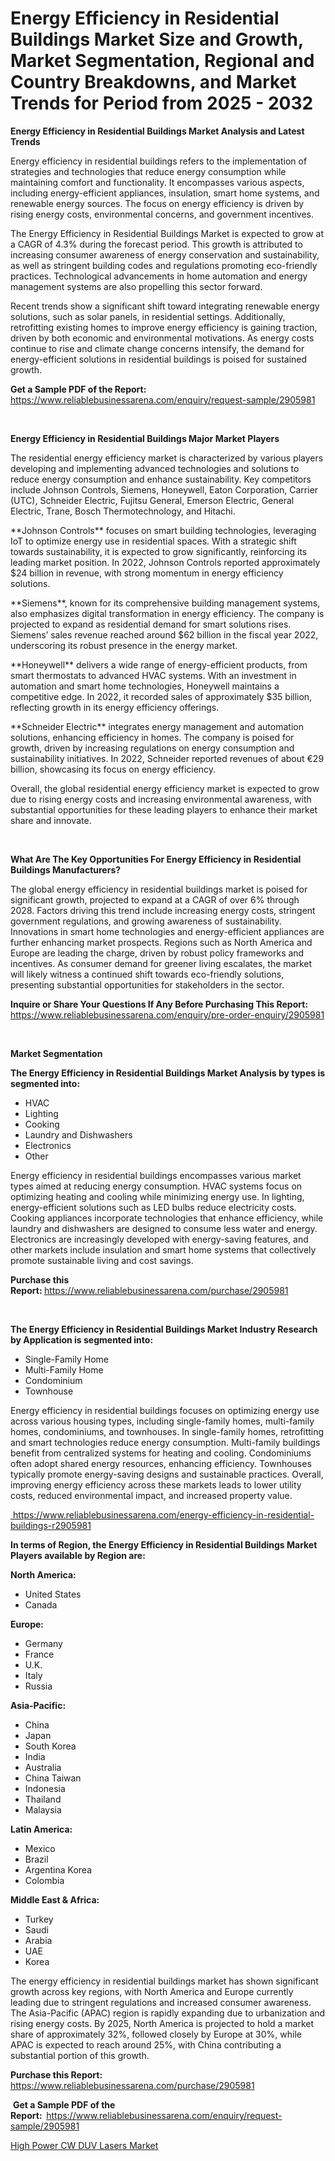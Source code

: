 <p><h1>Energy Efficiency in Residential Buildings Market Size and Growth, Market Segmentation, Regional and Country Breakdowns, and Market Trends for Period from 2025 -  2032</h1></p><p><strong>Energy Efficiency in Residential Buildings Market Analysis and Latest Trends</strong></p>
<p><p>Energy efficiency in residential buildings refers to the implementation of strategies and technologies that reduce energy consumption while maintaining comfort and functionality. It encompasses various aspects, including energy-efficient appliances, insulation, smart home systems, and renewable energy sources. The focus on energy efficiency is driven by rising energy costs, environmental concerns, and government incentives.</p><p>The Energy Efficiency in Residential Buildings Market is expected to grow at a CAGR of 4.3% during the forecast period. This growth is attributed to increasing consumer awareness of energy conservation and sustainability, as well as stringent building codes and regulations promoting eco-friendly practices. Technological advancements in home automation and energy management systems are also propelling this sector forward. </p><p>Recent trends show a significant shift toward integrating renewable energy solutions, such as solar panels, in residential settings. Additionally, retrofitting existing homes to improve energy efficiency is gaining traction, driven by both economic and environmental motivations. As energy costs continue to rise and climate change concerns intensify, the demand for energy-efficient solutions in residential buildings is poised for sustained growth.</p></p>
<p><strong>Get a Sample PDF of the Report:&nbsp;</strong> <a href="https://www.reliablebusinessarena.com/enquiry/request-sample/2905981?utm_campaign=2947&utm_medium=2&utm_source=Github&utm_content=ia&utm_term=12032025&utm_id=energy-efficiency-in-residential-buildings">https://www.reliablebusinessarena.com/enquiry/request-sample/2905981</a></p>
<p>&nbsp;</p>
<p><strong>Energy Efficiency in Residential Buildings Major Market Players</strong></p>
<p><p>The residential energy efficiency market is characterized by various players developing and implementing advanced technologies and solutions to reduce energy consumption and enhance sustainability. Key competitors include Johnson Controls, Siemens, Honeywell, Eaton Corporation, Carrier (UTC), Schneider Electric, Fujitsu General, Emerson Electric, General Electric, Trane, Bosch Thermotechnology, and Hitachi.</p><p>**Johnson Controls** focuses on smart building technologies, leveraging IoT to optimize energy use in residential spaces. With a strategic shift towards sustainability, it is expected to grow significantly, reinforcing its leading market position. In 2022, Johnson Controls reported approximately $24 billion in revenue, with strong momentum in energy efficiency solutions.</p><p>**Siemens**, known for its comprehensive building management systems, also emphasizes digital transformation in energy efficiency. The company is projected to expand as residential demand for smart solutions rises. Siemens’ sales revenue reached around $62 billion in the fiscal year 2022, underscoring its robust presence in the energy market.</p><p>**Honeywell** delivers a wide range of energy-efficient products, from smart thermostats to advanced HVAC systems. With an investment in automation and smart home technologies, Honeywell maintains a competitive edge. In 2022, it recorded sales of approximately $35 billion, reflecting growth in its energy efficiency offerings.</p><p>**Schneider Electric** integrates energy management and automation solutions, enhancing efficiency in homes. The company is poised for growth, driven by increasing regulations on energy consumption and sustainability initiatives. In 2022, Schneider reported revenues of about €29 billion, showcasing its focus on energy efficiency.</p><p>Overall, the global residential energy efficiency market is expected to grow due to rising energy costs and increasing environmental awareness, with substantial opportunities for these leading players to enhance their market share and innovate.</p></p>
<p>&nbsp;</p>
<p><strong>What Are The Key Opportunities For Energy Efficiency in Residential Buildings Manufacturers?</strong></p>
<p><p>The global energy efficiency in residential buildings market is poised for significant growth, projected to expand at a CAGR of over 6% through 2028. Factors driving this trend include increasing energy costs, stringent government regulations, and growing awareness of sustainability. Innovations in smart home technologies and energy-efficient appliances are further enhancing market prospects. Regions such as North America and Europe are leading the charge, driven by robust policy frameworks and incentives. As consumer demand for greener living escalates, the market will likely witness a continued shift towards eco-friendly solutions, presenting substantial opportunities for stakeholders in the sector.</p></p>
<p><strong>Inquire or Share Your Questions If Any Before Purchasing This Report:</strong> <a href="https://www.reliablebusinessarena.com/enquiry/pre-order-enquiry/2905981?utm_campaign=2947&utm_medium=2&utm_source=Github&utm_content=ia&utm_term=12032025&utm_id=energy-efficiency-in-residential-buildings">https://www.reliablebusinessarena.com/enquiry/pre-order-enquiry/2905981</a></p>
<p>&nbsp;</p>
<p><strong>Market Segmentation</strong></p>
<p><strong>The Energy Efficiency in Residential Buildings Market Analysis by types is segmented into:</strong></p>
<p><ul><li>HVAC</li><li>Lighting</li><li>Cooking</li><li>Laundry and Dishwashers</li><li>Electronics</li><li>Other</li></ul></p>
<p><p>Energy efficiency in residential buildings encompasses various market types aimed at reducing energy consumption. HVAC systems focus on optimizing heating and cooling while minimizing energy use. In lighting, energy-efficient solutions such as LED bulbs reduce electricity costs. Cooking appliances incorporate technologies that enhance efficiency, while laundry and dishwashers are designed to consume less water and energy. Electronics are increasingly developed with energy-saving features, and other markets include insulation and smart home systems that collectively promote sustainable living and cost savings.</p></p>
<p><strong>Purchase this Report:&nbsp;</strong><a href="https://www.reliablebusinessarena.com/purchase/2905981?utm_campaign=2947&utm_medium=2&utm_source=Github&utm_content=ia&utm_term=12032025&utm_id=energy-efficiency-in-residential-buildings">https://www.reliablebusinessarena.com/purchase/2905981</a></p>
<p>&nbsp;</p>
<p><strong>The Energy Efficiency in Residential Buildings Market Industry Research by Application is segmented into:</strong></p>
<p><ul><li>Single-Family Home</li><li>Multi-Family Home</li><li>Condominium</li><li>Townhouse</li></ul></p>
<p><p>Energy efficiency in residential buildings focuses on optimizing energy use across various housing types, including single-family homes, multi-family homes, condominiums, and townhouses. In single-family homes, retrofitting and smart technologies reduce energy consumption. Multi-family buildings benefit from centralized systems for heating and cooling. Condominiums often adopt shared energy resources, enhancing efficiency. Townhouses typically promote energy-saving designs and sustainable practices. Overall, improving energy efficiency across these markets leads to lower utility costs, reduced environmental impact, and increased property value.</p></p>
<p><a href="https://www.reliablebusinessarena.com/energy-efficiency-in-residential-buildings-r2905981?utm_campaign=2947&utm_medium=2&utm_source=Github&utm_content=ia&utm_term=12032025&utm_id=energy-efficiency-in-residential-buildings">&nbsp;https://www.reliablebusinessarena.com/energy-efficiency-in-residential-buildings-r2905981</a></p>
<p><strong>In terms of Region, the Energy Efficiency in Residential Buildings Market Players available by Region are:</strong></p>
<p>
    <p> <strong> North America: </strong>
        <ul>
            <li>United States</li>
            <li>Canada</li>
        </ul>
        </p> 
    <p> <strong> Europe: </strong>
        <ul>
            <li>Germany</li>
            <li>France</li>
            <li>U.K.</li>
            <li>Italy</li>
            <li>Russia</li>
        </ul>
        </p> 
    <p> <strong> Asia-Pacific: </strong>
        <ul>
            <li>China</li>
            <li>Japan</li>
            <li>South Korea</li>
            <li>India</li>
            <li>Australia</li>
            <li>China Taiwan</li>
            <li>Indonesia</li>
            <li>Thailand</li>
            <li>Malaysia</li>
        </ul>
        </p> 
    <p> <strong> Latin America: </strong>
        <ul>
            <li>Mexico</li>
            <li>Brazil</li>
            <li>Argentina Korea</li>
            <li>Colombia</li>
        </ul>
        </p> 
    <p> <strong> Middle East & Africa: </strong>
        <ul>
            <li>Turkey</li>
            <li>Saudi</li>
            <li>Arabia</li>
            <li>UAE</li>
            <li>Korea</li>
        </ul>
    </p>
    </p>
<p><p>The energy efficiency in residential buildings market has shown significant growth across key regions, with North America and Europe currently leading due to stringent regulations and increased consumer awareness. The Asia-Pacific (APAC) region is rapidly expanding due to urbanization and rising energy costs. By 2025, North America is projected to hold a market share of approximately 32%, followed closely by Europe at 30%, while APAC is expected to reach around 25%, with China contributing a substantial portion of this growth.</p></p>
<p><strong>Purchase this Report: </strong><a href="https://www.reliablebusinessarena.com/purchase/2905981?utm_campaign=2947&utm_medium=2&utm_source=Github&utm_content=ia&utm_term=12032025&utm_id=energy-efficiency-in-residential-buildings">https://www.reliablebusinessarena.com/purchase/2905981</a></p>
<p>&nbsp;<strong>Get a Sample PDF of the Report:&nbsp;&nbsp;</strong><a href="https://www.reliablebusinessarena.com/enquiry/request-sample/2905981?utm_campaign=2947&utm_medium=2&utm_source=Github&utm_content=ia&utm_term=12032025&utm_id=energy-efficiency-in-residential-buildings">https://www.reliablebusinessarena.com/enquiry/request-sample/2905981</a></p>
<p><strong></strong></p>
<p><p><a href="https://github.com/akalaihaude/Market-Research-Report-List-1/blob/main/high-power-cw-duv-lasers-market.md?utm_campaign=2947&utm_medium=2&utm_source=Github&utm_content=ia&utm_term=12032025&utm_id=energy-efficiency-in-residential-buildings">High Power CW DUV Lasers Market</a></p></p>
